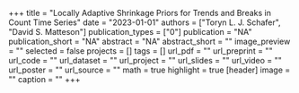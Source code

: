 +++
title = "Locally Adaptive Shrinkage Priors for Trends and Breaks in Count Time Series"
date = "2023-01-01"
authors = ["Toryn L. J. Schafer", "David S. Matteson"]
publication_types = ["0"]
publication = "NA"
publication_short = "NA"
abstract = "NA"
abstract_short = ""
image_preview = ""
selected = false
projects = []
tags = []
url_pdf = ""
url_preprint = ""
url_code = ""
url_dataset = ""
url_project = ""
url_slides = ""
url_video = ""
url_poster = ""
url_source = ""
math = true
highlight = true
[header]
image = ""
caption = ""
+++
